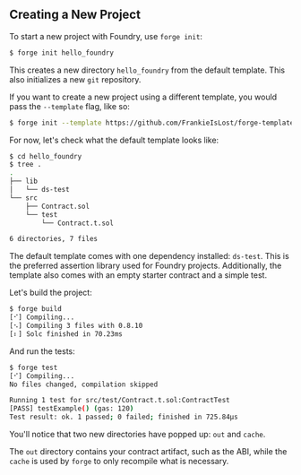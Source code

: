 ## Creating a New Project

To start a new project with Foundry, use `forge init`:

```sh
$ forge init hello_foundry
```

This creates a new directory `hello_foundry` from the default template. This also initializes a new `git` repository.

If you want to create a new project using a different template, you would pass the `--template` flag, like so:

```sh
$ forge init --template https://github.com/FrankieIsLost/forge-template hello_template
```

For now, let's check what the default template looks like:

```sh
$ cd hello_foundry
$ tree .
.
├── lib
│   └── ds-test
└── src
    ├── Contract.sol
    └── test
        └── Contract.t.sol

6 directories, 7 files
```

The default template comes with one dependency installed: `ds-test`. This is the preferred assertion library used for Foundry projects. Additionally, the template also comes with an empty starter contract and a simple test.

Let's build the project:

```sh
$ forge build
[⠊] Compiling...
[⠢] Compiling 3 files with 0.8.10
[⠆] Solc finished in 70.23ms
```

And run the tests:

```sh
$ forge test
[⠊] Compiling...
No files changed, compilation skipped

Running 1 test for src/test/Contract.t.sol:ContractTest
[PASS] testExample() (gas: 120)
Test result: ok. 1 passed; 0 failed; finished in 725.84µs
```

You'll notice that two new directories have popped up: `out` and `cache`.

The `out` directory contains your contract artifact, such as the ABI, while the `cache` is used by `forge` to only recompile what is necessary.
